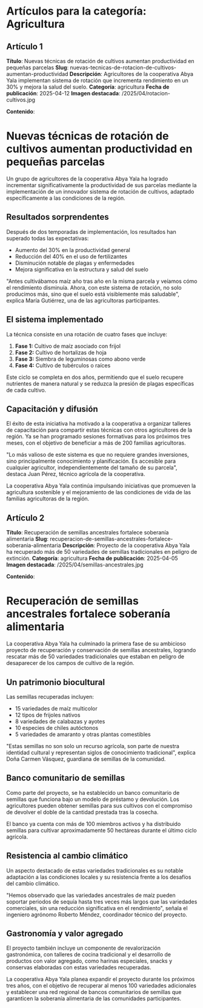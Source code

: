 # Artículos para la categoría: Agricultura

## Artículo 1

**Título**: Nuevas técnicas de rotación de cultivos aumentan productividad en pequeñas parcelas
**Slug**: nuevas-tecnicas-de-rotacion-de-cultivos-aumentan-productividad
**Descripción**: Agricultores de la cooperativa Abya Yala implementan sistema de rotación que incrementa rendimiento en un 30% y mejora la salud del suelo.
**Categoría**: agricultura
**Fecha de publicación**: 2025-04-12
**Imagen destacada**: /2025/04/rotacion-cultivos.jpg

**Contenido**:

<h1>Nuevas técnicas de rotación de cultivos aumentan productividad en pequeñas parcelas</h1>

<p>Un grupo de agricultores de la cooperativa Abya Yala ha logrado incrementar significativamente la productividad de sus parcelas mediante la implementación de un innovador sistema de rotación de cultivos, adaptado específicamente a las condiciones de la región.</p>

<h2>Resultados sorprendentes</h2>

<p>Después de dos temporadas de implementación, los resultados han superado todas las expectativas:</p>

<ul>
  <li>Aumento del 30% en la productividad general</li>
  <li>Reducción del 40% en el uso de fertilizantes</li>
  <li>Disminución notable de plagas y enfermedades</li>
  <li>Mejora significativa en la estructura y salud del suelo</li>
</ul>

<p>"Antes cultivábamos maíz año tras año en la misma parcela y veíamos cómo el rendimiento disminuía. Ahora, con este sistema de rotación, no solo producimos más, sino que el suelo está visiblemente más saludable", explica María Gutiérrez, una de las agricultoras participantes.</p>

<h2>El sistema implementado</h2>

<p>La técnica consiste en una rotación de cuatro fases que incluye:</p>

<ol>
  <li><strong>Fase 1:</strong> Cultivo de maíz asociado con frijol</li>
  <li><strong>Fase 2:</strong> Cultivo de hortalizas de hoja</li>
  <li><strong>Fase 3:</strong> Siembra de leguminosas como abono verde</li>
  <li><strong>Fase 4:</strong> Cultivo de tubérculos o raíces</li>
</ol>

<p>Este ciclo se completa en dos años, permitiendo que el suelo recupere nutrientes de manera natural y se reduzca la presión de plagas específicas de cada cultivo.</p>

<h2>Capacitación y difusión</h2>

<p>El éxito de esta iniciativa ha motivado a la cooperativa a organizar talleres de capacitación para compartir estas técnicas con otros agricultores de la región. Ya se han programado sesiones formativas para los próximos tres meses, con el objetivo de beneficiar a más de 200 familias agricultoras.</p>

<p>"Lo más valioso de este sistema es que no requiere grandes inversiones, sino principalmente conocimiento y planificación. Es accesible para cualquier agricultor, independientemente del tamaño de su parcela", destaca Juan Pérez, técnico agrícola de la cooperativa.</p>

<p>La cooperativa Abya Yala continúa impulsando iniciativas que promueven la agricultura sostenible y el mejoramiento de las condiciones de vida de las familias agricultoras de la región.</p>

## Artículo 2

**Título**: Recuperación de semillas ancestrales fortalece soberanía alimentaria
**Slug**: recuperacion-de-semillas-ancestrales-fortalece-soberania-alimentaria
**Descripción**: Proyecto de la cooperativa Abya Yala ha recuperado más de 50 variedades de semillas tradicionales en peligro de extinción.
**Categoría**: agricultura
**Fecha de publicación**: 2025-04-05
**Imagen destacada**: /2025/04/semillas-ancestrales.jpg

**Contenido**:

<h1>Recuperación de semillas ancestrales fortalece soberanía alimentaria</h1>

<p>La cooperativa Abya Yala ha culminado la primera fase de su ambicioso proyecto de recuperación y conservación de semillas ancestrales, logrando rescatar más de 50 variedades tradicionales que estaban en peligro de desaparecer de los campos de cultivo de la región.</p>

<h2>Un patrimonio biocultural</h2>

<p>Las semillas recuperadas incluyen:</p>

<ul>
  <li>15 variedades de maíz multicolor</li>
  <li>12 tipos de frijoles nativos</li>
  <li>8 variedades de calabazas y ayotes</li>
  <li>10 especies de chiles autóctonos</li>
  <li>5 variedades de amaranto y otras plantas comestibles</li>
</ul>

<p>"Estas semillas no son solo un recurso agrícola, son parte de nuestra identidad cultural y representan siglos de conocimiento tradicional", explica Doña Carmen Vásquez, guardiana de semillas de la comunidad.</p>

<h2>Banco comunitario de semillas</h2>

<p>Como parte del proyecto, se ha establecido un banco comunitario de semillas que funciona bajo un modelo de préstamo y devolución. Los agricultores pueden obtener semillas para sus cultivos con el compromiso de devolver el doble de la cantidad prestada tras la cosecha.</p>

<p>El banco ya cuenta con más de 100 miembros activos y ha distribuido semillas para cultivar aproximadamente 50 hectáreas durante el último ciclo agrícola.</p>

<h2>Resistencia al cambio climático</h2>

<p>Un aspecto destacado de estas variedades tradicionales es su notable adaptación a las condiciones locales y su resistencia frente a los desafíos del cambio climático.</p>

<p>"Hemos observado que las variedades ancestrales de maíz pueden soportar periodos de sequía hasta tres veces más largos que las variedades comerciales, sin una reducción significativa en el rendimiento", señala el ingeniero agrónomo Roberto Méndez, coordinador técnico del proyecto.</p>

<h2>Gastronomía y valor agregado</h2>

<p>El proyecto también incluye un componente de revalorización gastronómica, con talleres de cocina tradicional y el desarrollo de productos con valor agregado, como harinas especiales, snacks y conservas elaboradas con estas variedades recuperadas.</p>

<p>La cooperativa Abya Yala planea expandir el proyecto durante los próximos tres años, con el objetivo de recuperar al menos 100 variedades adicionales y establecer una red regional de bancos comunitarios de semillas que garanticen la soberanía alimentaria de las comunidades participantes.</p>
